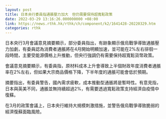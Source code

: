 ```yaml
---
layout: post
title: 日本央行委員指通脹壓力加大　但仍需要保持超寬鬆政策
date: 2022-03-29 13:16:26.000000000 +08:00
link: https://news.rthk.hk/rthk/ch/component/k2/1641428-20220329.htm
categories: rthk
---
```


日本央行3月會議意見摘要顯示，部分委員指出，有跡象顯示俄烏戰爭導致通脹壓力加劇，有委員認為消費者通脹將在4月開始明顯加速，並可能在2%左右徘徊一段時間，主要受能源價格上升推動，但央行強調仍有需要保持超寬鬆貨幣政策。

會議意見摘要顯示，有委員指，原材料成本上升會導致上半個財政年度消費者通脹率在2%左右，但如果大宗商品價格下降，下半年度的通脹可能會低於預期。

摘要指出，有委員警告，國內需求疲軟，成本推動型通脹將是暫時性。有意見指，日本與英美不同，通脹並無持續超過2%，有需要透過寬鬆政策支持經濟自疫情中復蘇。

在3月的政策會議上，日本央行維持大規模刺激措施，並警告俄烏戰爭導致脆弱的經濟復蘇面臨風險。
